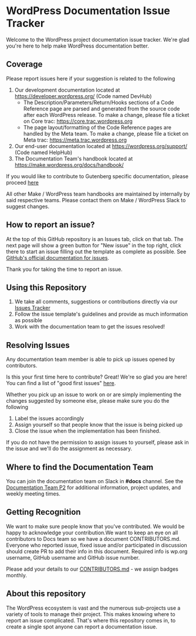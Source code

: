 # WordPress Documentation Issue Tracker

Welcome to the WordPress project documentation issue tracker. We're glad you're here to help make WordPress documentation better.

## Coverage

Please report issues here if your suggestion is related to the following

1. Our development documentation located at https://developer.wordpress.org/ (Code named DevHub)
   * The Description/Parameters/Return/Hooks sections of a Code Reference page are parsed and generated from the source code after each WordPress release. To make a change, please file a ticket on Core trac: https://core.trac.wordpress.org
   * The page layout/formatting of the Code Reference pages are handled by the Meta team. To make a change, please file a ticket on Meta trac: https://meta.trac.wordpress.org
2. Our end-user documentation located at https://wordpress.org/support/ (Code named HelpHub)
3. The Documentation Team's handbook located at https://make.wordpress.org/docs/handbook/

If you would like to contribute to Gutenberg specific documentation, please proceed [here](https://github.com/WordPress/gutenberg)

All other Make / WordPress team handbooks are maintained by internally by said respective teams. Please contact them on Make / WordPress Slack to suggest changes.

## How to report an issue?

At the top of this GitHub repository is an Issues tab, click on that tab. The next page will show a green button for "New issue" in the top right, click there to start an issue filling out the template as complete as possible. See [GitHub's official documentation for issues](https://docs.github.com/en/issues).

Thank you for taking the time to report an issue.

## Using this Repository

1. We take all comments, suggestions or contributions directly via our [Issues Tracker](https://github.com/WordPress/Documentation-Issue-Tracker/issues)
2. Follow the issue template's guidelines and provide as much information as possible
3. Work with the documentation team to get the issues resolved!

## Resolving Issues

Any documentation team member is able to pick up issues opened by contributors.

Is this your first time here to contribute? Great! We're so glad you are here! You can find a list of "good first issues" [here](https://github.com/WordPress/Documentation-Issue-Tracker/labels/good%20first%20issue).

Whether you pick up an issue to work on or are simply implementing the changes suggested by someone else, please make sure you do the following

1. Label the issues accordingly
2. Assign yourself so that people know that the issue is being picked up
3. Close the issue when the implementation has been finished.

If you do not have the permission to assign issues to yourself, please ask in the issue and we'll do the assignment as necessary.

## Where to find the Documentation Team

You can join the documentation team on Slack in **#docs** channel. See the [Documentation Team P2](https://make.wordpress.org/docs/) for additional information, project updates, and weekly meeting times.

## Getting Recognition

We want to make sure people know that you've contributed. We would be happy to acknowledge your contribution.We want to keep an eye on all contributors to Docs team so we have a document CONTRIBUTORS.md. Everyone who reported issue, fixed issue and/or participated in discussion should create PR to add their info in this document. Required info is wp.org username, GitHub username and GitHub issue number.

Please add your details to our [CONTRIBUTORS.md](https://github.com/WordPress/Documentation-Issue-Tracker/blob/main/CONTRIBUTORS.md) - we assign badges monthly.


## About this repository

The WordPress ecosystem is vast and the numerous sub-projects use a variety of tools to manage their project. This makes knowing where to report an issue complicated. That's where this repository comes in, to create a single spot anyone can report a documentation issue.

